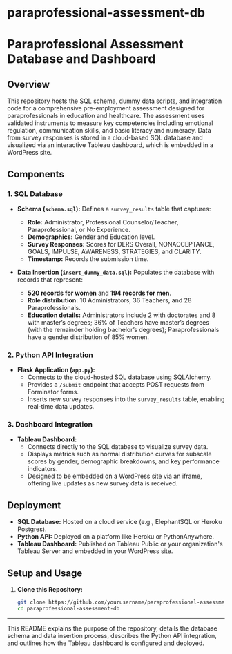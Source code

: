 # paraprofessional-assessment-db
# Paraprofessional Assessment Database and Dashboard

## Overview
This repository hosts the SQL schema, dummy data scripts, and integration code for a comprehensive pre-employment assessment designed for paraprofessionals in education and healthcare. The assessment uses validated instruments to measure key competencies including emotional regulation, communication skills, and basic literacy and numeracy. Data from survey responses is stored in a cloud-based SQL database and visualized via an interactive Tableau dashboard, which is embedded in a WordPress site.

## Components

### 1. SQL Database
- **Schema (`schema.sql`):** Defines a `survey_results` table that captures:
  - **Role:** Administrator, Professional Counselor/Teacher, Paraprofessional, or No Experience.
  - **Demographics:** Gender and Education level.
  - **Survey Responses:** Scores for DERS Overall, NONACCEPTANCE, GOALS, IMPULSE, AWARENESS, STRATEGIES, and CLARITY.
  - **Timestamp:** Records the submission time.

- **Data Insertion (`insert_dummy_data.sql`):** Populates the database with records that represent:
  - **520 records for women** and **194 records for men**.
  - **Role distribution:** 10 Administrators, 36 Teachers, and 28 Paraprofessionals.
  - **Education details:** Administrators include 2 with doctorates and 8 with master’s degrees; 36% of Teachers have master’s degrees (with the remainder holding bachelor’s degrees); Paraprofessionals have a gender distribution of 85% women.

### 2. Python API Integration
- **Flask Application (`app.py`):** 
  - Connects to the cloud-hosted SQL database using SQLAlchemy.
  - Provides a `/submit` endpoint that accepts POST requests from Forminator forms.
  - Inserts new survey responses into the `survey_results` table, enabling real-time data updates.

### 3. Dashboard Integration
- **Tableau Dashboard:**
  - Connects directly to the SQL database to visualize survey data.
  - Displays metrics such as normal distribution curves for subscale scores by gender, demographic breakdowns, and key performance indicators.
  - Designed to be embedded on a WordPress site via an iframe, offering live updates as new survey data is received.

## Deployment
- **SQL Database:** Hosted on a cloud service (e.g., ElephantSQL or Heroku Postgres).
- **Python API:** Deployed on a platform like Heroku or PythonAnywhere.
- **Tableau Dashboard:** Published on Tableau Public or your organization's Tableau Server and embedded in your WordPress site.

## Setup and Usage
1. **Clone this Repository:**
   ```bash
   git clone https://github.com/yourusername/paraprofessional-assessment-db.git
   cd paraprofessional-assessment-db

---

This README explains the purpose of the repository, details the database schema and data insertion process, describes the Python API integration, and outlines how the Tableau dashboard is configured and deployed.
